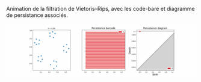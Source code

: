 Animation de la filtration de Vietoris–Rips, avec les code-bare et diagramme de persistance associés.

![Filtration de Rips](rips_filtration.gif)
